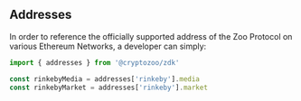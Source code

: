 ## Addresses

In order to reference the officially supported address of the Zoo Protocol on various Ethereum Networks, a developer can simply:

```typescript
import { addresses } from '@cryptozoo/zdk'

const rinkebyMedia = addresses['rinkeby'].media
const rinkebyMarket = addresses['rinkeby'].market
```
